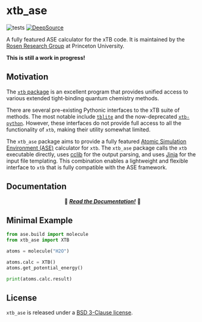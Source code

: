 # xtb_ase

![tests](https://github.com/quantum-accelerators/xtb_ase/actions/workflows/tests.yaml/badge.svg)
[![DeepSource](https://app.deepsource.com/gh/Quantum-Accelerators/xtb_ase.svg/?label=active+issues&show_trend=false&token=Gi9aDc7Mwq1l-tm5HOYETbEt)](https://app.deepsource.com/gh/Quantum-Accelerators/xtb_ase/)

A fully featured ASE calculator for the xTB code. It is maintained by the [Rosen Research Group](https://rosen.cbe.princeton.edu/) at Princeton University.

**This is still a work in progress!**

## Motivation

The [`xtb` package](https://github.com/grimme-lab/xtb) is an excellent program that provides unified access to various extended tight-binding quantum chemistry methods.

There are several pre-existing Pythonic interfaces to the xTB suite of methods. The most notable include [`tblite`](https://github.com/tblite/tblite) and the now-deprecated [`xtb-python`](https://github.com/grimme-lab/xtb-python). However, these interfaces do not provide full access to all the functionality of `xtb`, making their utility somewhat limited.

The `xtb_ase` package aims to provide a fully featured [Atomic Simulation Environment (ASE)](https://gitlab.com/ase/ase) calculator for `xtb`. The `xtb_ase` package calls the `xtb` executable directly, uses [cclib](https://github.com/cclib/cclib) for the output parsing, and uses [Jinja](https://github.com/pallets/jinja) for the input file templating. This combination enables a lightweight and flexible interface to `xtb` that is fully compatible with the ASE framework.

## Documentation

<p align="center">
  📖 <a href="https://quantum-accelerators.github.io/xtb_ase/"><b><i>Read the Documentation!</i></b></a> 📖
</p>

## Minimal Example

```python
from ase.build import molecule
from xtb_ase import XTB

atoms = molecule("H2O")

atoms.calc = XTB()
atoms.get_potential_energy()

print(atoms.calc.result)
```

## License

`xtb_ase` is released under a [BSD 3-Clause license](https://github.com/quantum-accelerators/xtb_ase/blob/main/LICENSE.md).
